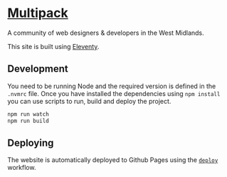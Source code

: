# [Multipack](https://multipack.co.uk)

A community of web designers & developers in the West Midlands.

This site is built using [Eleventy](https://www.11ty.dev).

## Development

You need to be running Node and the required version is defined
in the `.nvmrc` file. Once you have installed the dependencies using
`npm install` you can use scripts to run, build and deploy
the project.

```bash
npm run watch
npm run build
```

## Deploying

The website is automatically deployed to Github Pages using the [`deploy`](/.github/workflows/deploy.yml) workflow.
